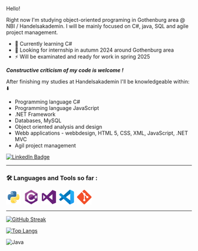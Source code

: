 
Hello!

Right now I'm studying object-oriented programing in Gothenburg area @ NBI / Handelsakademin. I will be mainly focused on C#, java, SQL and agile project management. 

- 🌱 Currently learning C#
- 🌳 Looking for internship in autumn 2024 around Gothenburg area
- ⚡ Will be examinated and ready for work in spring 2025


_**Constructive criticism of my code is welcome !**_





After finishing my studies at Handelsakademin I'll be knowledgeable within: ⬇️

- Programming language C# 
- Programming language JavaScript
- .NET Framework
- Databases, MySQL 
- Object oriented analysis and design 
- Webb applications - webbdesign, HTML 5, CSS, XML, JavaScript, .NET MVC 
- Agil project management

<div id="badges">
  <a href="https://www.linkedin.com/in/victor-ivarson-28a17524b/">
    <img src="https://img.shields.io/badge/LinkedIn-blue?style=for-the-badge&logo=linkedin&logoColor=white" alt="LinkedIn Badge"/>
  </a>
</div>



---

### :hammer_and_wrench: Languages and Tools so far :

  <img src="https://github.com/devicons/devicon/blob/master/icons/python/python-original.svg" title="Java" alt="Java" width="40" height="40"/>&nbsp;
  <img src="https://github.com/devicons/devicon/blob/master/icons/csharp/csharp-original.svg" title="Java" alt="Java" width="40" height="40"/>&nbsp;
  <img src="https://github.com/devicons/devicon/blob/master/icons/visualstudio/visualstudio-plain.svg" title="Java" alt="Java" width="40" height="40"/>&nbsp;
  <img src="https://github.com/devicons/devicon/blob/master/icons/vscode/vscode-original.svg" title="Java" alt="Java" width="40" height="40"/>&nbsp;
  <img src="https://github.com/devicons/devicon/blob/master/icons/git/git-original.svg" title="Java" alt="Java" width="40" height="40"/>&nbsp;

___

[![GitHub Streak](http://github-readme-streak-stats.herokuapp.com?user=Bubbelbad&theme=dark&background=000000)](https://git.io/streak-stats)

[![Top Langs](https://github-readme-stats.vercel.app/api/top-langs/?username=Bubbelbad&layout=compact&theme=vision-friendly-dark)](https://github.com/anuraghazra/github-readme-stats)

<img src="https://www.codewars.com/users/Bubbelbad/badges/large" title="Java" alt="Java" width="600" height="80"/>&nbsp;
<!---
Bubbelbad/Bubbelbad is a ✨ special ✨ repository because its `README.md` (this file) appears on your GitHub profile.
You can click the Preview link to take a look at your changes.
--->
